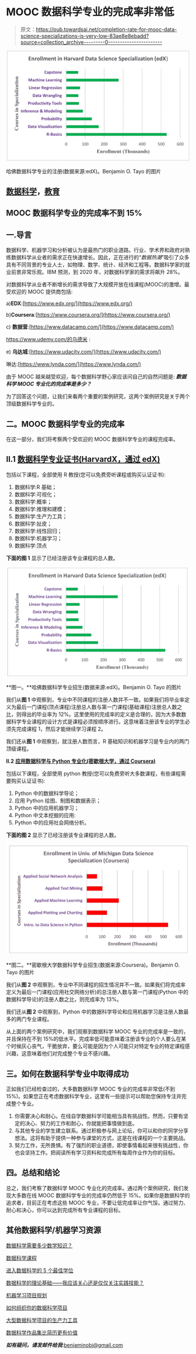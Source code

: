 # MOOC 数据科学专业的完成率非常低

> 原文：<https://pub.towardsai.net/completion-rate-for-mooc-data-science-specializations-is-very-low-83ae8e8ebadd?source=collection_archive---------0----------------------->

![](img/42194d75d1b873b24ba7bc4cf8f00e04.png)

哈佛数据科学专业的注册(数据来源:edX)。Benjamin O. Tayo 的图片

## [数据科学](https://towardsai.net/p/category/data-science)，[教育](https://towardsai.net/p/category/education)

## MOOC 数据科学专业的完成率不到 15%

## 一.导言

数据科学、机器学习和分析被认为是最热门的职业道路。行业、学术界和政府对熟练数据科学从业者的需求正在快速增长。因此，正在进行的“*数据热潮*”吸引了众多具有不同背景的专业人士，如物理、数学、统计、经济和工程等。数据科学家的就业前景非常乐观。IBM 预测，到 2020 年，对数据科学家的需求将飙升 28%。

对数据科学从业者不断增长的需求导致了大规模开放在线课程(MOOC)的激增。最受欢迎的 MOOC 提供商包括:

a)**EDX**:[https://www.edx.org/](https://www.edx.org/)

b)**Coursera**:[https://www.coursera.org/](https://www.coursera.org/)

c) **数据营**:[https://www.datacamp.com/](https://www.datacamp.com/)

https://www.udemy.com/的乌德米 :

e) **乌达城**:[https://www.udacity.com/](https://www.udacity.com/)

琳达:[https://www.lynda.com/](https://www.lynda.com/)

由于 MOOC 越来越受欢迎，每个数据科学野心家应该问自己的自然问题是: ***数据科学 MOOC 专业化的完成率是多少？***

为了回答这个问题，让我们来看两个重要的案例研究，这两个案例研究是关于两个顶级数据科学专业的。

## 二。MOOC 数据科学专业的完成率

在这一部分，我们将考察两个受欢迎的 MOOC 数据科学专业的课程完成率。

## II.1 [数据科学专业证书(HarvardX，通过 edX)](https://www.edx.org/professional-certificate/harvardx-data-science)

包括以下课程，全部使用 R 教授(您可以免费旁听课程或购买认证证书):

1.  数据科学:R 基础；
2.  数据科学:可视化；
3.  数据科学:概率；
4.  数据科学:推理和建模；
5.  数据科学:生产力工具；
6.  数据科学:扯皮；
7.  数据科学:线性回归；
8.  数据科学:机器学习；
9.  数据科学:顶点

**下面的图 1** 显示了已经注册该专业课程的总人数。

![](img/e1d846203eaab9a360607140a7e3efed.png)

**图一。**哈佛数据科学专业招生(数据来源:edX)。Benjamin O. Tayo 的图片

我们从**图 1** 中观察到，专业中不同课程的注册人数并不一致。如果我们将毕业率定义为最后一门课程(顶点课程)注册总人数与第一门课程(基础课程)注册总人数之比，则得出的毕业率为 12%。这里使用的完成率的定义是合理的，因为大多数数据科学专业课程的设计方式是课程必须按顺序进行。这意味着注册该专业的学生必须先完成课程 1，然后才能继续学习课程 2。

我们还从**图 1** 中观察到，就注册人数而言，R 基础知识和机器学习是专业内的两门顶级课程。

**II.2** [**应用数据科学与 Python 专业化(密歇根大学，通过 Coursera)**](https://www.coursera.org/specializations/data-science-python)

包括以下课程，全部使用 python 教授(您可以免费旁听大多数课程，有些课程需要购买认证证书):

1.  Python 中的数据科学导论；
2.  应用 Python 绘图、制图和数据表示；
3.  Python 中的应用机器学习；
4.  Python 中文本挖掘的应用:
5.  Python 中的应用社会网络分析。

**下面的图 2** 显示了已经注册该专业课程的总人数。

![](img/30ec0ab0eaeb1735a58fd9f3a9b9cb02.png)

**图二。**密歇根大学数据科学专业招生(数据来源:Coursera)。Benjamin O. Tayo 的图片

我们从**图 2** 中观察到，专业中不同课程的招生情况并不一致。如果我们将完成率定义为最后一门课程(应用社交网络分析)的总注册人数与第一门课程(Python 中的数据科学导论)的注册人数之比，则完成率为 13%。

我们还从**图 2** 中观察到，Python 中的数据科学导论和应用机器学习是注册人数最多的两门专业课程。

从上面的两个案例研究中，我们观察到数据科学 MOOC 专业的完成率是一致的，并且保持在不到 15%的低水平。完成率低可能意味着注册该专业的个人要么在某个时候灰心丧气，干脆放弃，要么可能是因为个人可能只对特定专业的特定课程感兴趣，这意味着他们对完成整个专业不感兴趣。

## 三。如何在数据科学专业中取得成功

正如我们已经检查过的，大多数数据科学 MOOC 专业的完成率非常低(不到 15%)。如果您正在考虑数据科学专业，这里有一些提示可以帮助您保持专注并完成整个专业。

1.  你需要决心和耐心。在线自学数据科学可能相当具有挑战性。然而，只要有坚定的决心、努力的工作和耐心，你就能把事情做到底。
2.  与其他专业的学生建立联系。通过积极参与网上论坛，你可以和你的同学分享想法。这将有助于提供一种参与课堂的方式，这是在线课程的一个主要挑战。
3.  努力工作，无所畏惧。有了强烈的职业道德，即使事情看起来很有挑战性，你也会坚持工作。把阅读所有学习资料和完成所有每周作业作为你的目标。

## 四。总结和结论

总之，我们考察了数据科学 MOOC 专业化的完成率。通过两个案例研究，我们发现大多数在线 MOOC 数据科学专业的完成率仍然低于 15%。如果你是数据科学的追求者，目前正在考虑这些 MOOC 专业，不要让低完成率让你气馁。通过努力、耐心和决心，你可以达到完成所有专业课程的目标。

## 其他数据科学/机器学习资源

[数据科学需要多少数学知识？](https://medium.com/towards-artificial-intelligence/how-much-math-do-i-need-in-data-science-d05d83f8cb19)

[数据科学课程](https://medium.com/towards-artificial-intelligence/data-science-curriculum-bf3bb6805576)

[进入数据科学的 5 个最佳学位](https://towardsdatascience.com/5-best-degrees-for-getting-into-data-science-c3eb067883b1)

[数据科学的理论基础——我应该关心还是仅仅关注实践技能？](https://towardsdatascience.com/theoretical-foundations-of-data-science-should-i-care-or-simply-focus-on-hands-on-skills-c53fb0caba66)

[机器学习项目规划](https://towardsdatascience.com/machine-learning-project-planning-71bdb3a44349)

[如何组织你的数据科学项目](https://towardsdatascience.com/how-to-organize-your-data-science-project-dd6599cf000a)

[大型数据科学项目的生产力工具](https://medium.com/towards-artificial-intelligence/productivity-tools-for-large-scale-data-science-projects-64810dfbb971)

[数据科学作品集比简历更有价值](https://towardsdatascience.com/a-data-science-portfolio-is-more-valuable-than-a-resume-2d031d6ce518)

***如有疑问，请发邮件给我***:benjaminobi@gmail.com